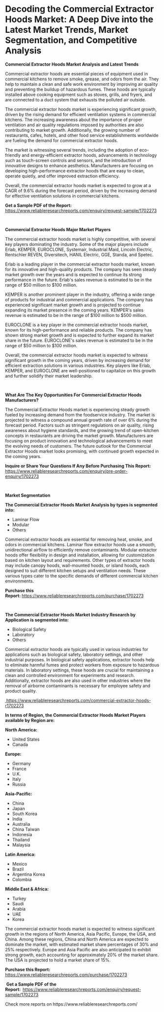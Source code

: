 <p><h1>Decoding the Commercial Extractor Hoods Market: A Deep Dive into the Latest Market Trends, Market Segmentation, and Competitive Analysis</h1></p><p><strong>Commercial Extractor Hoods Market Analysis and Latest Trends</strong></p>
<p><p>Commercial extractor hoods are essential pieces of equipment used in commercial kitchens to remove smoke, grease, and odors from the air. They help to maintain a clean and safe work environment by improving air quality and preventing the buildup of hazardous fumes. These hoods are typically installed above cooking equipment such as stoves, grills, and fryers, and are connected to a duct system that exhausts the polluted air outside.</p><p>The commercial extractor hoods market is experiencing significant growth, driven by the rising demand for efficient ventilation systems in commercial kitchens. The increasing awareness about the importance of proper ventilation and air quality regulations imposed by authorities are also contributing to market growth. Additionally, the growing number of restaurants, cafes, hotels, and other food service establishments worldwide are fueling the demand for commercial extractor hoods.</p><p>The market is witnessing several trends, including the adoption of eco-friendly and energy-efficient extractor hoods, advancements in technology such as touch-screen controls and sensors, and the introduction of innovative designs to enhance aesthetics. Manufacturers are focusing on developing high-performance extractor hoods that are easy to clean, operate quietly, and offer improved extraction efficiency.</p><p>Overall, the commercial extractor hoods market is expected to grow at a CAGR of 9.6% during the forecast period, driven by the increasing demand for effective ventilation solutions in commercial kitchens.</p></p>
<p><strong>Get a Sample PDF of the Report:&nbsp;</strong> <a href="https://www.reliableresearchreports.com/enquiry/request-sample/1702273">https://www.reliableresearchreports.com/enquiry/request-sample/1702273</a></p>
<p>&nbsp;</p>
<p><strong>Commercial Extractor Hoods Major Market Players</strong></p>
<p><p>The commercial extractor hoods market is highly competitive, with several key players dominating the industry. Some of the major players include Erlab, KEMPER, EUROCLONE, Systemair, Industrial Maid, Lincoln Electric, Rentschler REVEN, Diversitech, HANIL Electric, GGE, Standa, and Spetec.</p><p>Erlab is a leading player in the commercial extractor hoods market, known for its innovative and high-quality products. The company has seen steady market growth over the years and is expected to continue its strong performance in the future. Erlab's sales revenue is estimated to be in the range of $50 million to $100 million.</p><p>KEMPER is another prominent player in the industry, offering a wide range of products for industrial and commercial applications. The company has experienced significant market growth and is projected to continue expanding its market presence in the coming years. KEMPER's sales revenue is estimated to be in the range of $100 million to $500 million.</p><p>EUROCLONE is a key player in the commercial extractor hoods market, known for its high-performance and reliable products. The company has shown strong market growth and is expected to further expand its market share in the future. EUROCLONE's sales revenue is estimated to be in the range of $50 million to $100 million.</p><p>Overall, the commercial extractor hoods market is expected to witness significant growth in the coming years, driven by increasing demand for efficient extraction solutions in various industries. Key players like Erlab, KEMPER, and EUROCLONE are well-positioned to capitalize on this growth and further solidify their market leadership.</p></p>
<p>&nbsp;</p>
<p><strong>What Are The Key Opportunities For Commercial Extractor Hoods Manufacturers?</strong></p>
<p><p>The Commercial Extractor Hoods market is experiencing steady growth fueled by increasing demand from the foodservice industry. The market is projected to witness a compound annual growth rate of over 6% during the forecast period. Factors such as stringent regulations on air quality, rising awareness about hygiene standards, and the growing trend of open-kitchen concepts in restaurants are driving the market growth. Manufacturers are focusing on product innovation and technological advancements to meet the evolving needs of customers. The future outlook for the Commercial Extractor Hoods market looks promising, with continued growth expected in the coming years.</p></p>
<p><strong>Inquire or Share Your Questions If Any Before Purchasing This Report:</strong> <a href="https://www.reliableresearchreports.com/enquiry/pre-order-enquiry/1702273">https://www.reliableresearchreports.com/enquiry/pre-order-enquiry/1702273</a></p>
<p>&nbsp;</p>
<p><strong>Market Segmentation</strong></p>
<p><strong>The Commercial Extractor Hoods Market Analysis by types is segmented into:</strong></p>
<p><ul><li>Laminar Flow</li><li>Modular</li><li>Others</li></ul></p>
<p><p>Commercial extractor hoods are essential for removing heat, smoke, and odors in commercial kitchens. Laminar flow extractor hoods use a smooth, unidirectional airflow to efficiently remove contaminants. Modular extractor hoods offer flexibility in design and installation, allowing for customization based on kitchen layout and requirements. Other types of extractor hoods may include canopy hoods, wall-mounted hoods, or island hoods, each designed to suit different kitchen setups and ventilation needs. These various types cater to the specific demands of different commercial kitchen environments.</p></p>
<p><strong>Purchase this Report:&nbsp;</strong><a href="https://www.reliableresearchreports.com/purchase/1702273">https://www.reliableresearchreports.com/purchase/1702273</a></p>
<p>&nbsp;</p>
<p><strong>The Commercial Extractor Hoods Market Industry Research by Application is segmented into:</strong></p>
<p><ul><li>Biological Safety</li><li>Laboratory</li><li>Others</li></ul></p>
<p><p>Commercial extractor hoods are typically used in various industries for applications such as biological safety, laboratory settings, and other industrial purposes. In biological safety applications, extractor hoods help to eliminate harmful fumes and protect workers from exposure to hazardous materials. In laboratory settings, these hoods are crucial for maintaining a clean and controlled environment for experiments and research. Additionally, extractor hoods are also used in other industries where the removal of airborne contaminants is necessary for employee safety and product quality.</p></p>
<p><a href="https://www.reliableresearchreports.com/commercial-extractor-hoods-r1702273">&nbsp;https://www.reliableresearchreports.com/commercial-extractor-hoods-r1702273</a></p>
<p><strong>In terms of Region, the Commercial Extractor Hoods Market Players available by Region are:</strong></p>
<p>
    <p> <strong> North America: </strong>
        <ul>
            <li>United States</li>
            <li>Canada</li>
        </ul>
        </p> 
    <p> <strong> Europe: </strong>
        <ul>
            <li>Germany</li>
            <li>France</li>
            <li>U.K.</li>
            <li>Italy</li>
            <li>Russia</li>
        </ul>
        </p> 
    <p> <strong> Asia-Pacific: </strong>
        <ul>
            <li>China</li>
            <li>Japan</li>
            <li>South Korea</li>
            <li>India</li>
            <li>Australia</li>
            <li>China Taiwan</li>
            <li>Indonesia</li>
            <li>Thailand</li>
            <li>Malaysia</li>
        </ul>
        </p> 
    <p> <strong> Latin America: </strong>
        <ul>
            <li>Mexico</li>
            <li>Brazil</li>
            <li>Argentina Korea</li>
            <li>Colombia</li>
        </ul>
        </p> 
    <p> <strong> Middle East & Africa: </strong>
        <ul>
            <li>Turkey</li>
            <li>Saudi</li>
            <li>Arabia</li>
            <li>UAE</li>
            <li>Korea</li>
        </ul>
    </p>
    </p>
<p><p>The commercial extractor hoods market is expected to witness significant growth in the regions of North America, Asia Pacific, Europe, the USA, and China. Among these regions, China and North America are expected to dominate the market, with estimated market share percentages of 30% and 25% respectively. Europe and Asia Pacific are also anticipated to exhibit strong growth, each accounting for approximately 20% of the market share. The USA is projected to hold a market share of 15%.</p></p>
<p><strong>Purchase this Report: </strong><a href="https://www.reliableresearchreports.com/purchase/1702273">https://www.reliableresearchreports.com/purchase/1702273</a></p>
<p>&nbsp;<strong>Get a Sample PDF of the Report:&nbsp;&nbsp;</strong><a href="https://www.reliableresearchreports.com/enquiry/request-sample/1702273">https://www.reliableresearchreports.com/enquiry/request-sample/1702273</a></p>
<p><strong></strong></p>
<p>Check more reports on https://www.reliableresearchreports.com/</p>